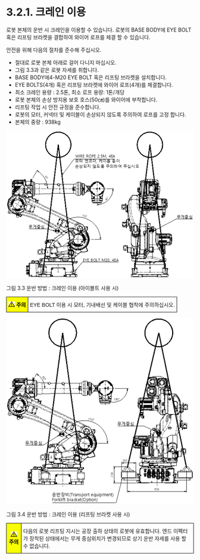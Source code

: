 ﻿# 3.2.1. 크레인 이용


로봇 본체의 운반 시 크레인을 이용할 수 있습니다. 로봇의 BASE BODY에 EYE BOLT 혹은 리프팅 브라켓을 결합하여 와이어 로프를 체결 할 수 있습니다.

안전을 위해 다음의 절차를 준수해 주십시오.

*	절대로 로봇 본체 아래로 걸어 다니지 마십시오.
*	그림 3.3과 같은 로봇 자세를 취합니다.
*	BASE BODY에4-M20 EYE BOLT 혹은 리프팅 브라켓을 설치합니다.
*	EYE BOLTS(4개) 혹은 리프팅 브라켓에 와이어 로프(4개)를 체결합니다.
*	최소 크레인 용량 : 2.5톤, 최소 로프 용량: 1톤/개당
*	로봇 본체의 손상 방지용 보호 호스(50㎝)를 와이어에 부착합니다.
*	리프팅 작업 시 안전 규정을 준수합니다.
*	로봇의 모터, 커넥터 및 케이블이 손상되지 않도록 주의하여 로프를 고정 합니다.
*	본체의 중량 : 938kg

![](../../_assets/그림_3.3_운반방법_크레인이용.png)

그림 3.3 운반 방법 : 크레인 이용 (아이볼트 사용 시)

<style type="text/css">
.tg  {border-collapse:collapse;border-spacing:0;}
.tg td{border-color:black;border-style:solid;border-width:1px;font-family:Arial, sans-serif;font-size:14px;
  overflow:hidden;padding:10px 5px;word-break:normal;}
.tg th{border-color:black;border-style:solid;border-width:1px;font-family:Arial, sans-serif;font-size:14px;
  font-weight:normal;overflow:hidden;padding:10px 5px;word-break:normal;}
.tg .tg-cly1{text-align:left;vertical-align:middle}
.tg .tg-b001{background-color:#f8ff00;color:#000000;font-weight:bold;text-align:center;vertical-align:middle}
</style>
<table class="tg">
<thead>
  <tr>
    <td class="tg-b001"><img src="../../_assets/작은주의표시.png"> 주의</td>
    <td class="tg-cly1">EYE BOLT 이용 시 모터, 기내배선 및 케이블 협착에 주의하십시오.</td>
  </tr>
</thead>
</table>

![](../../_assets/그림_3.4_운반방법_크레인이용.png)

그림 3.4 운반 방법 : 크레인 이용 (리프팅 브라켓 사용 시)

<style type="text/css">
.tg  {border-collapse:collapse;border-spacing:0;}
.tg td{border-color:black;border-style:solid;border-width:1px;font-family:Arial, sans-serif;font-size:14px;
  overflow:hidden;padding:10px 5px;word-break:normal;}
.tg th{border-color:black;border-style:solid;border-width:1px;font-family:Arial, sans-serif;font-size:14px;
  font-weight:normal;overflow:hidden;padding:10px 5px;word-break:normal;}
.tg .tg-cly1{text-align:left;vertical-align:middle}
.tg .tg-b001{background-color:#f8ff00;color:#000000;font-weight:bold;text-align:center;vertical-align:middle}
</style>
<table class="tg">
<thead>
  <tr>
    <td class="tg-b001"><img src="../../_assets/작은주의표시.png"> 주의</td>
    <td class="tg-cly1">다음의 로봇 리프팅 지시는 공장 출하 상태의 로봇에 유효합니다. 엔드 이펙터가 장착된 상태에서는 무게 중심위치가 변경되므로 상기 운반 자세를 사용 할 수 없습니다.</td>
  </tr>
</thead>
</table>